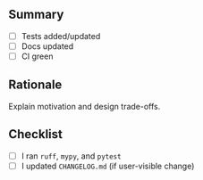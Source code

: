 
## Summary
- [ ] Tests added/updated
- [ ] Docs updated
- [ ] CI green

## Rationale
Explain motivation and design trade-offs.

## Checklist
- [ ] I ran `ruff`, `mypy`, and `pytest`
- [ ] I updated `CHANGELOG.md` (if user-visible change)
